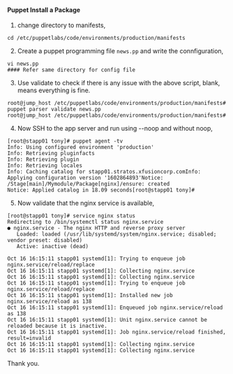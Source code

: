 #### Puppet Install a Package

1. change directory to manifests, 

```
cd /etc/puppetlabs/code/environments/production/manifests
```

2. Create a puppet programming file `news.pp` and write the connfiguration,

```
vi news.pp
#### Refer same directory for config file 
```

3. Use validate to check if there is any issue with the above script, blank, means everything is fine.

```
root@jump_host /etc/puppetlabs/code/environments/production/manifests# puppet parser validate news.pp
root@jump_host /etc/puppetlabs/code/environments/production/manifests#
```

4. Now SSH to the app server and run using --noop and without noop,

```
[root@stapp01 tony]# puppet agent -tv
Info: Using configured environment 'production'
Info: Retrieving pluginfacts
Info: Retrieving plugin
Info: Retrieving locales
Info: Caching catalog for stapp01.stratos.xfusioncorp.comInfo: Applying configuration version '1602864893'Notice: /Stage[main]/Mymodule/Package[nginx]/ensure: created
Notice: Applied catalog in 18.09 seconds[root@stapp01 tony]#
```

5. Now validate that the nginx service is available,

```
[root@stapp01 tony]# service nginx status
Redirecting to /bin/systemctl status nginx.service
● nginx.service - The nginx HTTP and reverse proxy server
   Loaded: loaded (/usr/lib/systemd/system/nginx.service; disabled; vendor preset: disabled)
   Active: inactive (dead)

Oct 16 16:15:11 stapp01 systemd[1]: Trying to enqueue job nginx.service/reload/replace
Oct 16 16:15:11 stapp01 systemd[1]: Collecting nginx.service
Oct 16 16:15:11 stapp01 systemd[1]: Collecting nginx.service
Oct 16 16:15:11 stapp01 systemd[1]: Trying to enqueue job nginx.service/reload/replace
Oct 16 16:15:11 stapp01 systemd[1]: Installed new job nginx.service/reload as 138
Oct 16 16:15:11 stapp01 systemd[1]: Enqueued job nginx.service/reload as 138
Oct 16 16:15:11 stapp01 systemd[1]: Unit nginx.service cannot be reloaded because it is inactive.
Oct 16 16:15:11 stapp01 systemd[1]: Job nginx.service/reload finished, result=invalid
Oct 16 16:15:11 stapp01 systemd[1]: Collecting nginx.service
Oct 16 16:15:11 stapp01 systemd[1]: Collecting nginx.service
```

Thank you.

